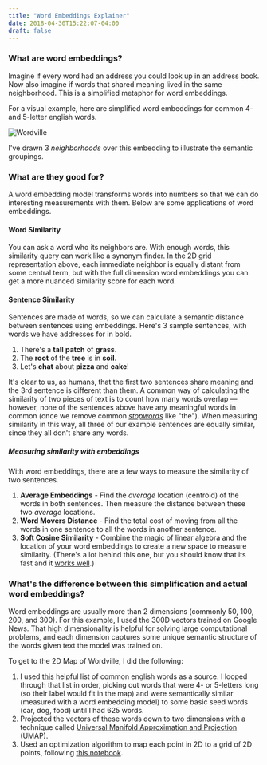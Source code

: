 ```yaml
---
title: "Word Embeddings Explainer"
date: 2018-04-30T15:22:07-04:00
draft: false
---
```


### What are word embeddings?

Imagine if every word had an address you could look up in an address book. Now also imagine if words that shared meaning lived in the same neighborhood. This is a simplified metaphor for word embeddings.

For a visual example, here are simplified word embeddings for common 4- and 5-letter english words.

![Wordville](/images/wordville.png)

I've drawn 3 *neighborhoods* over this embedding to illustrate the semantic groupings.

### What are they good for?

A word embedding model transforms words into numbers so that we can do interesting measurements with them. Below are some applications of word embeddings.

#### Word Similarity

You can ask a word who its neighbors are. With enough words, this similarity query can work like a synonym finder. In the 2D grid representation above, each immediate neighbor is equally distant from some central term, but with the full dimension word embeddings you can get a more nuanced similarity score for each word. 


#### Sentence Similarity

Sentences are made of words, so we can calculate a semantic distance between sentences using embeddings. Here's 3 sample sentences, with words we have addresses for in bold.

1. There's a **tall** **patch** of **grass**.
2. The **root** of the **tree** is in **soil**.
3. Let's **chat** about **pizza** and **cake**!

It's clear to us, as humans, that the first two sentences share meaning and the 3rd sentence is different than them. A common way of calculating the similarity of two pieces of text is to count how many words overlap — however,  none of the sentences above have any meaningful words in common (once we remove common *[stopwords](https://en.wikipedia.org/wiki/Stop_words)* like "the"). When measuring similarity in this way, all three of our example sentences are equally similar, since they all don't share any words.

##### Measuring similarity with embeddings

With word embeddings, there are a few ways to measure the similarity of two sentences.

1. **Average Embeddings** - Find the *average* location (centroid) of the words in both sentences. Then measure the distance between these two *average* locations.
2. **Word Movers Distance** - Find the total cost of moving from all the words in one sentence to all the words in another sentence. 
3. **Soft Cosine Similarity** - Combine the magic of linear algebra and the location of your word embeddings to create a new space to measure similarity. (There's a lot behind this one, but you should know that its fast and it [works well](http://www.redalyc.org/html/615/61532067007/).)

### What's the difference between this simplification and actual word embeddings?

Word embeddings are usually more than 2 dimensions (commonly 50, 100, 200, and 300). For this example, I used the 300D vectors trained on Google News. That high dimensionality is helpful for solving large computational problems, and each dimension captures some unique semantic structure of the words given text the model was trained on.

 To get to the 2D Map of Wordville, I did the following:

1. I used [this](https://norvig.com/ngrams/) helpful list of common english words as a source. I looped through that list in order, picking out words that were 4- or 5-letters long (so their label would fit in the map) and were semantically similar (measured with a word embedding model) to some basic seed words (car, dog, food) until I had 625 words.
2. Projected the vectors of these words down to two dimensions with a technique called [Universal Manifold Approximation and Projection](https://github.com/lmcinnes/umap) (UMAP).
3. Used an optimization algorithm to map each point in 2D to a grid of 2D points, following [this notebook](https://github.com/kylemcdonald/CloudToGrid/blob/master/CloudToGrid.ipynb).
